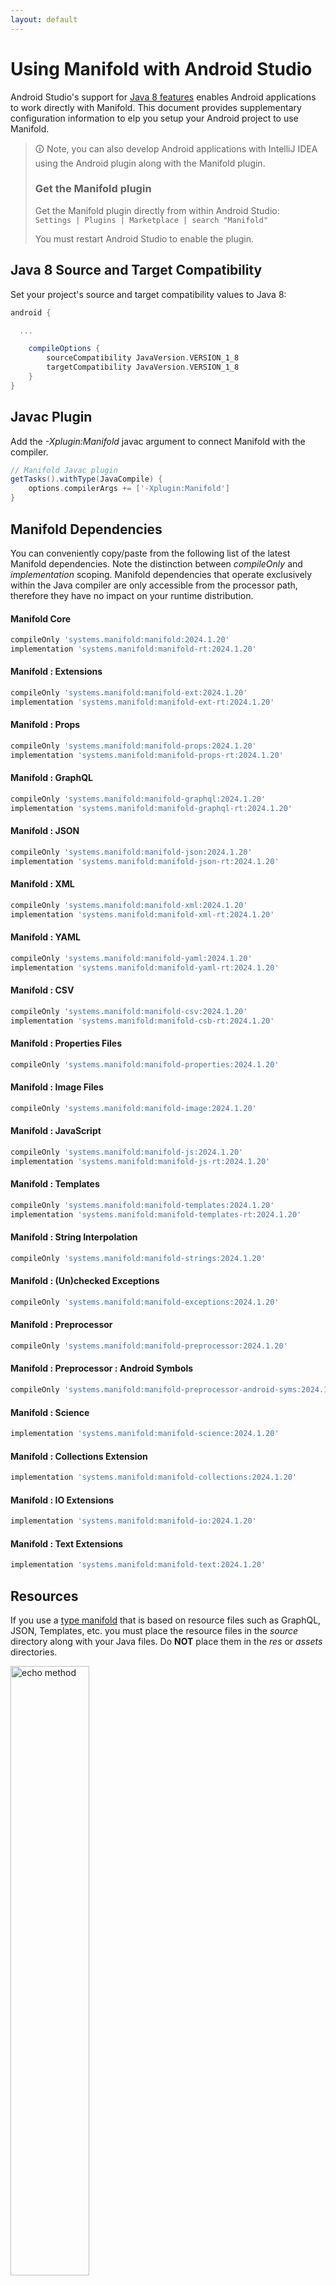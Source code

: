 ```yaml
---
layout: default
---
```


# Using Manifold with Android Studio

Android Studio's support for [Java 8 features](https://developer.android.com/studio/write/java8-support.html) enables
Android applications to work directly with Manifold. This document provides supplementary configuration information to
elp you setup your Android project to use Manifold.

>🛈 Note, you can also develop Android applications with IntelliJ IDEA using the Android plugin along with the Manifold
>plugin. 
>
>### Get the Manifold plugin
>Get the Manifold plugin directly from within Android Studio:
><br>
>`Settings | Plugins | Marketplace | search "Manifold"`
><br>
> 
>You must restart Android Studio to enable the plugin. 
 
## Java 8 Source and Target Compatibility 
Set your project's source and target compatibility values to Java 8:

```groovy
android {

  ...

    compileOptions {
        sourceCompatibility JavaVersion.VERSION_1_8
        targetCompatibility JavaVersion.VERSION_1_8
    }
}
```

## Javac Plugin
Add the *-Xplugin:Manifold* javac argument to connect Manifold with the compiler.

```groovy
// Manifold Javac plugin
getTasks().withType(JavaCompile) {
    options.compilerArgs += ['-Xplugin:Manifold']
}
```    

## Manifold Dependencies
You can conveniently copy/paste from the following list of the latest Manifold dependencies. Note the distinction
between *compileOnly* and *implementation* scoping. Manifold dependencies that operate exclusively within the
Java compiler are only accessible from the processor path, therefore they have no impact on your runtime distribution.

#### Manifold Core
```groovy
compileOnly 'systems.manifold:manifold:2024.1.20'
implementation 'systems.manifold:manifold-rt:2024.1.20'
```
#### Manifold : Extensions
```groovy
compileOnly 'systems.manifold:manifold-ext:2024.1.20'
implementation 'systems.manifold:manifold-ext-rt:2024.1.20'
```
#### Manifold : Props
```groovy
compileOnly 'systems.manifold:manifold-props:2024.1.20'
implementation 'systems.manifold:manifold-props-rt:2024.1.20'
```
#### Manifold : GraphQL
```groovy
compileOnly 'systems.manifold:manifold-graphql:2024.1.20'
implementation 'systems.manifold:manifold-graphql-rt:2024.1.20'
```
#### Manifold : JSON
```groovy
compileOnly 'systems.manifold:manifold-json:2024.1.20'
implementation 'systems.manifold:manifold-json-rt:2024.1.20'
```
#### Manifold : XML
```groovy
compileOnly 'systems.manifold:manifold-xml:2024.1.20'
implementation 'systems.manifold:manifold-xml-rt:2024.1.20'
```
#### Manifold : YAML
```groovy
compileOnly 'systems.manifold:manifold-yaml:2024.1.20'
implementation 'systems.manifold:manifold-yaml-rt:2024.1.20'
```
#### Manifold : CSV
```groovy
compileOnly 'systems.manifold:manifold-csv:2024.1.20'
implementation 'systems.manifold:manifold-csb-rt:2024.1.20'
```
#### Manifold : Properties Files
```groovy
compileOnly 'systems.manifold:manifold-properties:2024.1.20'
```
#### Manifold : Image Files
```groovy
compileOnly 'systems.manifold:manifold-image:2024.1.20'
```
#### Manifold : JavaScript
```groovy
compileOnly 'systems.manifold:manifold-js:2024.1.20'
implementation 'systems.manifold:manifold-js-rt:2024.1.20'
```
#### Manifold : Templates
```groovy
compileOnly 'systems.manifold:manifold-templates:2024.1.20'
implementation 'systems.manifold:manifold-templates-rt:2024.1.20'
```
#### Manifold : String Interpolation
```groovy
compileOnly 'systems.manifold:manifold-strings:2024.1.20'
```
#### Manifold : (Un)checked Exceptions
```groovy
compileOnly 'systems.manifold:manifold-exceptions:2024.1.20'
```
#### Manifold : Preprocessor
```groovy
compileOnly 'systems.manifold:manifold-preprocessor:2024.1.20'
```
#### Manifold : Preprocessor : Android Symbols
```groovy
compileOnly 'systems.manifold:manifold-preprocessor-android-syms:2024.1.20'
```
#### Manifold : Science
```groovy
implementation 'systems.manifold:manifold-science:2024.1.20'
```
#### Manifold : Collections Extension
```groovy
implementation 'systems.manifold:manifold-collections:2024.1.20'
```
#### Manifold : IO Extensions
```groovy
implementation 'systems.manifold:manifold-io:2024.1.20'
```
#### Manifold : Text Extensions
```groovy
implementation 'systems.manifold:manifold-text:2024.1.20'
```

## Resources

If you use a [type manifold](https://github.com/manifold-systems/manifold/tree/master/manifold-core-parent/manifold#the-big-picture)
that is based on resource files such as GraphQL, JSON, Templates, etc. you must place the resource files in the 
*source* directory along with your Java files.  Do **NOT** place them in the *res* or *assets* directories.
 
<p><img src="http://manifold.systems/images/android_resources.png" alt="echo method" width="50%" height="50%"/></p> 

## Preprocessor and build variant symbols

If you use the [preprocessor](https://github.com/manifold-systems/manifold/tree/master/manifold-deps-parent/manifold-preprocessor),
you can directly reference Android build variant symbols with the [manifold-preprocessor-android-syms](https://github.com/manifold-systems/manifold/tree/master/manifold-deps-parent/manifold-preprocessor-android-syms)
dependency.
```java
#if FLAVOR == "paid"
  @Override
  public void specialMethod(Foo foo) {
  ...
  }
#endif
```
build.gradle
```groovy
dependencies {
    ...
    compileOnly 'systems.manifold:manifold-preprocessor:2024.1.20'
    compileOnly 'systems.manifold:manifold-preprocessor-android-syms:2024.1.20'
}
```